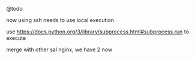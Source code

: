 @todo

now using ssh
needs to use local execution

use https://docs.python.org/3/library/subprocess.html#subprocess.run
to execute


merge with other sal nginx, we have 2 now
